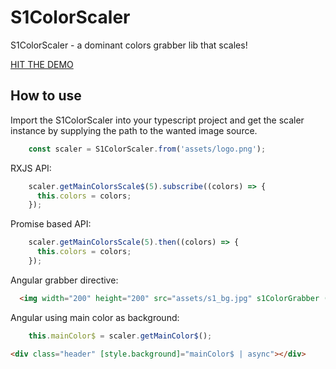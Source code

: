 # S1ColorScaler


S1ColorScaler - a dominant colors grabber lib that scales!

[HIT THE DEMO](https://distracted-pike-a06858.netlify.app/)

## How to use

Import the S1ColorScaler into your typescript project and get the scaler instance by supplying 
the path to the wanted image source.
 
```ts
    const scaler = S1ColorScaler.from('assets/logo.png');
```

RXJS API:
```ts
    scaler.getMainColorsScale$(5).subscribe((colors) => {
      this.colors = colors;
    });
```

Promise based API:
```ts
    scaler.getMainColorsScale(5).then((colors) => {
      this.colors = colors;
    });
```

Angular grabber directive:

```html
  <img width="200" height="200" src="assets/s1_bg.jpg" s1ColorGrabber (mainColors)="getMainColors($event)">
```

Angular using main color as background:

```ts
    this.mainColor$ = scaler.getMainColor$();
```

```html
<div class="header" [style.background]="mainColor$ | async"></div>
```


